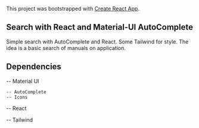 This project was bootstrapped with [Create React App](https://github.com/facebook/create-react-app).


## Search with React and Material-UI AutoComplete

Simple search with AutoComplete and React. Some Tailwind for style. The idea is a basic search of manuals on application.


## Dependencies

-- Material UI

    -- AutoComplete
    -- Icons

-- React

-- Tailwind

